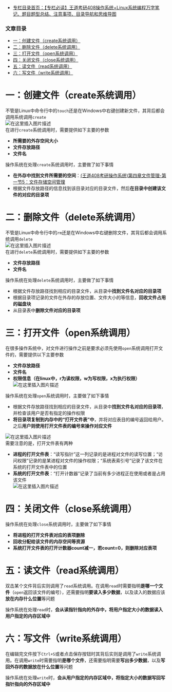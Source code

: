  

- [专栏目录首页：【专栏必读】王道考研408操作系统+Linux系统编程万字笔记、题目题型总结、注意事项、目录导航和思维导图](https://zhangxing-tech.blog.csdn.net/article/details/121004242?spm=1001.2014.3001.5502)

### 文章目录

- [一：创建文件（create系统调用）](#create_6)
- [二：删除文件（delete系统调用）](#delete_22)
- [三：打开文件（open系统调用）](#open_38)
- [四：关闭文件（close系统调用）](#close_59)
- [五：读文件（read系统调用）](#read_70)
- [六：写文件（write系统调用）](#write_75)

# 一：创建文件（create系统调用）

不管是Linux中命令行中的`touch`还是在Windows中右键创建新文件，其背后都会调用系统调用`create`  
![在这里插入图片描述](https://ziquyun.com/main/csdn/img?url=https%3A%2F%2Fimg-blog.csdnimg.cn%2Fb8624008c565418d8ae32e9f5fb5e7c4.png%3Fx-oss-process%3Dimage%2Fwatermark%2Ctype_d3F5LXplbmhlaQ%2Cshadow_50%2Ctext_Q1NETiBA5b-r5LmQ5rGf5rmW%2Csize_20%2Ccolor_FFFFFF%2Ct_70%2Cg_se%2Cx_16&rfUrl=https%3A%2F%2Fzhangxing-tech.blog.csdn.net%2Farticle%2Fdetails%2F122291097)  
在进行`create`系统调用时，需要提供如下主要的参数

- **所需要的外存空间大小**
- **文件存放路径**
- **文件名**

操作系统在处理`create`系统调用时，主要做了如下事情

- **在外存中找到文件所需要的空间**：[\(王道408考研操作系统\)第四章文件管理-第一节5：文件存储空间管理](https://blog.csdn.net/qq_39183034/article/details/122279127?spm=1001.2014.3001.5501)
- 根据文件存放路径的信息找到该目录对应的目录文件，然后**在目录中创建该文件的对应的目录项**

# 二：删除文件（delete系统调用）

不管是Linux中命令行中的`rm`还是在Windows中右键删除文件，其背后都会调用系统调用`delete`  
![在这里插入图片描述](https://ziquyun.com/main/csdn/img?url=https%3A%2F%2Fimg-blog.csdnimg.cn%2F8324d9bb2dca4252b752bb7038116bd4.png%3Fx-oss-process%3Dimage%2Fwatermark%2Ctype_d3F5LXplbmhlaQ%2Cshadow_50%2Ctext_Q1NETiBA5b-r5LmQ5rGf5rmW%2Csize_20%2Ccolor_FFFFFF%2Ct_70%2Cg_se%2Cx_16&rfUrl=https%3A%2F%2Fzhangxing-tech.blog.csdn.net%2Farticle%2Fdetails%2F122291097)  
在进行`delete`系统调用时，需要提供如下主要的参数

- **文件存放路径**
- **文件名**

操作系统在处理`delete`系统调用时，主要做了如下事情

- 根据文件存放路径找到相应的目录文件，从目录中**找到文件名对应的目录项**
- 根据目录项记录的文件在外存的存放位置、文件大小的等信息，**回收文件占用的磁盘块**
- 从目录表中**删除文件对应的目录项**

# 三：打开文件（open系统调用）

在很多操作系统中，对文件进行操作之前是要求必须先使用`open`系统调用打开文件的，需要提供以下主要参数

- **文件存放路径**
- **文件名**
- **权限信息（在linux中，r为读权限，w为写权限，x为执行权限）**  
  ![在这里插入图片描述](https://ziquyun.com/main/csdn/img?url=https%3A%2F%2Fimg-blog.csdnimg.cn%2F8f0d21ff210b4bcba39beca50fb8af97.png%3Fx-oss-process%3Dimage%2Fwatermark%2Ctype_d3F5LXplbmhlaQ%2Cshadow_50%2Ctext_Q1NETiBA5b-r5LmQ5rGf5rmW%2Csize_20%2Ccolor_FFFFFF%2Ct_70%2Cg_se%2Cx_16&rfUrl=https%3A%2F%2Fzhangxing-tech.blog.csdn.net%2Farticle%2Fdetails%2F122291097)

操作系统在处理`open`系统调用时，主要做了如下事情

- 根据文件存放路径找到相应的目录文件，从目录中**找到文件名对应的目录项**，并检查该用户是否有指定的操作权限
- **将目录项复制到内存中的“打开文件表”中**，并将对应表目的编号返回给用户。之后**用户则使用打开文件表的编号来操作对应文件**

![在这里插入图片描述](https://ziquyun.com/main/csdn/img?url=https%3A%2F%2Fimg-blog.csdnimg.cn%2F588385b1b7a740aabafa5e1ce970a6ef.png%3Fx-oss-process%3Dimage%2Fwatermark%2Ctype_d3F5LXplbmhlaQ%2Cshadow_50%2Ctext_Q1NETiBA5b-r5LmQ5rGf5rmW%2Csize_20%2Ccolor_FFFFFF%2Ct_70%2Cg_se%2Cx_16&rfUrl=https%3A%2F%2Fzhangxing-tech.blog.csdn.net%2Farticle%2Fdetails%2F122291097)  
需要注意的是，打开文件表有两种

- **进程的打开文件表**：“读写指针”这一列记录的是进程对文件的读写位置；“访问权限”记录的是某进程对文件的操作权限；“系统表索引号”记录了该文件在系统的打开文件表中的位置
- **系统的打开文件表**：“打开计数器”记录了当前有多少进程正在使用或者是占用该文件  
  ![在这里插入图片描述](https://ziquyun.com/main/csdn/img?url=https%3A%2F%2Fimg-blog.csdnimg.cn%2Fa1b04367cd784ae8879c1b7c8f3f2c5c.png%3Fx-oss-process%3Dimage%2Fwatermark%2Ctype_d3F5LXplbmhlaQ%2Cshadow_50%2Ctext_Q1NETiBA5b-r5LmQ5rGf5rmW%2Csize_20%2Ccolor_FFFFFF%2Ct_70%2Cg_se%2Cx_16&rfUrl=https%3A%2F%2Fzhangxing-tech.blog.csdn.net%2Farticle%2Fdetails%2F122291097)

# 四：关闭文件（close系统调用）

操作系统在处理`close`系统调用时，主要做了如下事情

- **将进程的打开文件表对应的表项删除**
- **回收分配给该文件的内存空间等资源**
- **系统打开文件表的打开计数器count减一，若count=0，则删除对应表项**

# 五：读文件（read系统调用）

双击某个文件背后实则调用了`read`系统调用。在调用`read`时需要指明**是哪一个文件**（`open`返回该文件的编号），还需要指明**要读入多少数据**，以及读入的数据应该**放在内存什么位置**等问题

操作系统在处理`read`时，**会从读指针指向的外存中，将用户指定大小的数据读入用户指定的内存区域中**

# 六：写文件（write系统调用）

在编辑完文件按下`Ctrl+S`或者点击保存按钮时其背后实则是调用了`write`系统调用。在调用`write`时需要指明**是哪个文件**，还需要指明需要**写出多少数据**，以及**写回外存的数据放在什么位置**等问题

操作系统在处理`write`时，**会从用户指定的内存区域中，将指定大小的数据写回写指针指向的外存区域中**